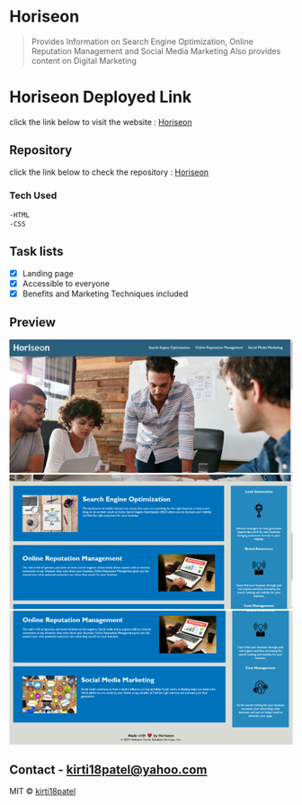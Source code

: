 # Horiseon
> Provides Information on Search Engine Optimization, Online Reputation Management and Social Media Marketing
> Also provides content on Digital Marketing

# Horiseon Deployed Link
click the link below to visit the website : [Horiseon](https://kirti18patel.github.io/code-refactor/)

## Repository
click the link below to check the repository : [Horiseon](https://github.com/kirti18patel/code-refactor)

### Tech Used
    -HTML 
    -CSS

## Task lists
- [x] Landing page
- [x] Accessible to everyone
- [x] Benefits and Marketing Techniques included

## Preview
![alt screenshot1](assets/screenshots/after-code-refactor1.png)
![alt screenshot1](assets/screenshots/after-code-refactor2.png)
![alt screenshot1](assets/screenshots/after-code-refactor3.png)

## Contact - **kirti18patel@yahoo.com**

MIT © [kirti18patel]()
